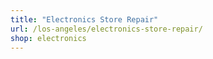 ```yaml
---
title: "Electronics Store Repair"
url: /los-angeles/electronics-store-repair/
shop: electronics
---
```

